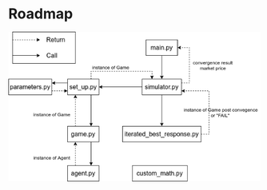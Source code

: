 # Roadmap

![Code Architecture](https://raw.githubusercontent.com/nickkeesG/market_game/master/images/market_game_skeleton.png?token=AJPNG4NOZH3AIQ6N6D5LL7C7CC5YQ)
